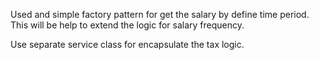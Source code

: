Used and simple factory pattern for get the salary by define time period. This will be help to extend the logic for salary frequency.


Use separate service class for encapsulate the tax logic. 